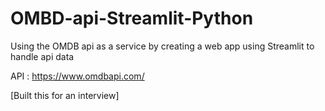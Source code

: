 # OMBD-api-Streamlit-Python
Using the OMDB api as a service by creating a web app using Streamlit to handle api data 

API : https://www.omdbapi.com/

[Built this for an interview]
